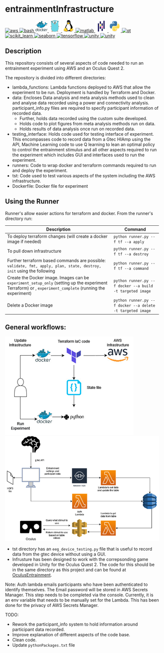 # entrainmentInfrastructure

<p> <a href="https://aws.amazon.com" target="_blank" rel="noreferrer"> <img src="https://img.shields.io/badge/AWS-%23FF9900.svg?style=for-the-badge&logo=amazon-aws&logoColor=white" alt="aws" width="90" height="40"/> </a> <a href="https://www.gnu.org/software/bash/" target="_blank" rel="noreferrer"> <img src="https://www.vectorlogo.zone/logos/gnu_bash/gnu_bash-icon.svg" alt="bash" width="40" height="40"/> </a> <a href="https://www.docker.com/" target="_blank" rel="noreferrer"> <img src="https://raw.githubusercontent.com/devicons/devicon/master/icons/docker/docker-original-wordmark.svg" alt="docker" width="40" height="40"/> </a> <a href="https://golang.org" target="_blank" rel="noreferrer"> <img src="https://raw.githubusercontent.com/devicons/devicon/master/icons/go/go-original.svg" alt="go" width="40" height="40"/> </a> <a href="https://www.linux.org/" target="_blank" rel="noreferrer"> <img src="https://raw.githubusercontent.com/devicons/devicon/master/icons/linux/linux-original.svg" alt="linux" width="40" height="40"/> </a> <a href="https://www.mathworks.com/" target="_blank" rel="noreferrer"> <img src="https://upload.wikimedia.org/wikipedia/commons/2/21/Matlab_Logo.png" alt="matlab" width="40" height="40"/> </a> <a href="https://pandas.pydata.org/" target="_blank" rel="noreferrer"> <img src="https://raw.githubusercontent.com/devicons/devicon/2ae2a900d2f041da66e950e4d48052658d850630/icons/pandas/pandas-original.svg" alt="pandas" width="40" height="40"/> </a> <a href="https://www.python.org" target="_blank" rel="noreferrer"> <img src="https://raw.githubusercontent.com/devicons/devicon/master/icons/python/python-original.svg" alt="python" width="40" height="40"/> </a> <a href="https://www.qt.io/" target="_blank" rel="noreferrer"> <img src="https://upload.wikimedia.org/wikipedia/commons/0/0b/Qt_logo_2016.svg" alt="qt" width="40" height="40"/> </a> <a href="https://scikit-learn.org/" target="_blank" rel="noreferrer"> <img src="https://upload.wikimedia.org/wikipedia/commons/0/05/Scikit_learn_logo_small.svg" alt="scikit_learn" width="40" height="40"/> </a> <a href="https://seaborn.pydata.org/" target="_blank" rel="noreferrer"> <img src="https://seaborn.pydata.org/_images/logo-mark-lightbg.svg" alt="seaborn" width="40" height="40"/> </a> <a href="https://www.tensorflow.org" target="_blank" rel="noreferrer"> <img src="https://www.vectorlogo.zone/logos/tensorflow/tensorflow-icon.svg" alt="tensorflow" width="40" height="40"/> </a> <a href="https://unity.com/" target="_blank" rel="noreferrer"> <img src="https://www.vectorlogo.zone/logos/unity3d/unity3d-icon.svg" alt="unity" width="40" height="40"/> </a>  <a href="https://www.terraform.io/" target="_blank" rel="noreferrer"> <img src="https://img.shields.io/badge/terraform-%235835CC.svg?style=for-the-badge&logo=terraform&logoColor=white" alt="unity" width="90" height="40"/> </a></p>

## Description
This repository consists of several aspects of code needed to run an entrainment experiment using AWS and an Oculus Quest 2.

The repository is divided into different directories:
- lambda_functions: Lambda functions deployed to AWS that allow the experiment to be run. Deployment is handled by Terraform and Docker.
- data: Encloses Data analysis and meta analysis methods used to clean and analyse data recorded using a power and connectivity analysis. participant_info.py files are required to specify participant information of recorded data.
  - Further, holds data recorded using the custom suite developed.
  - Holds code to plot figures from meta analysis methods run on data.
  - Holds results of data analysis once run on recorded data.
- testing_interface: Holds code used for testing interface of experiment. This encompasses code to record data from a Gtec HIAmp using the API, Machine Learning code to use Q learning to lean an optimal policy to control the entrainment stimulus and all other aspects required to run the experiment which includes GUI and interfaces used to run the experiment.
- runners: Code to wrap docker and terraform commands required to run and deploy the experiment.
- tst: Code used to test various aspects of the system including the AWS infrastructure.
- Dockerfile: Docker file for experiment

## Using the Runner
Runner's allow easier actions for terraform and docker. From the runner's directory run:

| Description | Command|
| --- | ---|
| To deploy terraform changes (will create a docker image if needed) | `python runner.py --f tf --a apply`|
| To pull down infrastructure | `python runner.py --f tf --a destroy` |
| Further terraform based commands are possible: `validate, fmt, apply, plan, state, destroy, init` using the following | `python runner.py --f tf --a command`|
| Create the Docker image. Images can be `experiment_setup_only` (setting up the experiment Terraform) or , `experiment_complete` (running the experiment) | `python runner.py --f docker --a build -t targeted image`|
| Delete a Docker image | `python runner.py --f docker --a delete -t targeted image`|

## General workflows:
![](Images/IAC_entrainment.jpg?raw=true)
![](Images/Architecture.jpg?raw=true)
- tst directory has an `eeg_device_testing.py` file that is useful to record data from the gtec device without using a GUI.
- Infrusture has been designed to work with the correpsonding game developed in Unity for the Oculus Quest 2. The code for this should be in the same directory as this project and can be found at [OculusEntrainment](https://github.com/RC-7/OculusEntrainment).

Note: Auth lambda emails participants who have been authenticated to identify themselves. The Email password will be stored in AWS Secrets Manager. This step needs to be completed via the console. Currently, it is an env variable that needs to be manually set for the Lambda. This has been done for the privacy of AWS Secrets Manager.

TODO:
- Rework the participant_info system to hold information around participant data recorded.
- Improve explanation of different aspects of the code base.
- Clean code.
- Update `pythonPackages.txt` file
